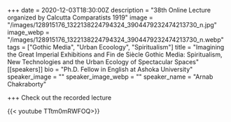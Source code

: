 +++
date = 2020-12-03T18:30:00Z
description = "38th Online Lecture organized by Calcutta Comparatists 1919"
image = "/images/128915176_1322138224794324_3904479232474213730_n.jpg"
image_webp = "/images/128915176_1322138224794324_3904479232474213730_n.webp"
tags = ["Gothic Media", "Urban Ecoology", "Spiritualism"]
title = "Imagining the Great Imperial Exhibitions and Fin de Siècle Gothic Media: Spiritualism, New Technologies and the Urban Ecology of Spectacular Spaces"
[[speakers]]
bio = "Ph.D. Fellow in English at Ashoka University"
speaker_image = ""
speaker_image_webp = ""
speaker_name = "Arnab Chakraborty"

+++
Check out the recorded lecture

{{< youtube TTtm0mRWFOQ>}}
